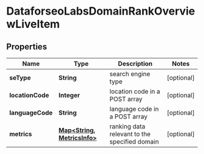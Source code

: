 

# DataforseoLabsDomainRankOverviewLiveItem


## Properties

| Name | Type | Description | Notes |
|------------ | ------------- | ------------- | -------------|
|**seType** | **String** | search engine type |  [optional] |
|**locationCode** | **Integer** | location code in a POST array |  [optional] |
|**languageCode** | **String** | language code in a POST array |  [optional] |
|**metrics** | [**Map&lt;String, MetricsInfo&gt;**](MetricsInfo.md) | ranking data relevant to the specified domain |  [optional] |




